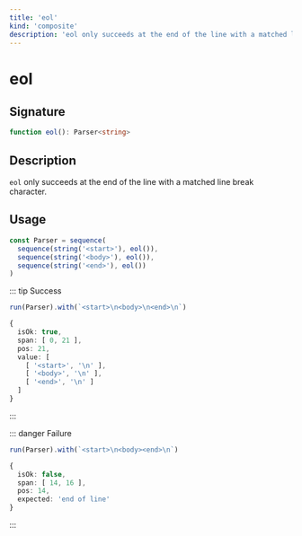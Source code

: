 ```yaml
---
title: 'eol'
kind: 'composite'
description: 'eol only succeeds at the end of the line with a matched line break character.'
---
```


# eol <Composite />

## Signature

```ts
function eol(): Parser<string>
```

## Description

`eol` only succeeds at the end of the line with a matched line break character.

## Usage

```ts
const Parser = sequence(
  sequence(string('<start>'), eol()),
  sequence(string('<body>'), eol()),
  sequence(string('<end>'), eol())
)
```

::: tip Success
```ts
run(Parser).with(`<start>\n<body>\n<end>\n`)

{
  isOk: true,
  span: [ 0, 21 ],
  pos: 21,
  value: [
    [ '<start>', '\n' ],
    [ '<body>', '\n' ],
    [ '<end>', '\n' ]
  ]
}
```
:::

::: danger Failure
```ts
run(Parser).with(`<start>\n<body><end>\n`)

{
  isOk: false,
  span: [ 14, 16 ],
  pos: 14,
  expected: 'end of line'
}
```
:::
